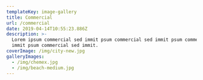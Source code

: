 ```yaml
---
templateKey: image-gallery
title: Commercial
url: /commercial
date: 2019-04-14T10:55:23.886Z
description: >-
  Lorem ipsum commercial sed immit psum commercial sed immit psum commercial sed
  immit psum commercial sed immit.
coverImage: /img/city-new.jpg
galleryImages:
  - /img/chemex.jpg
  - /img/beach-medium.jpg
---
```


